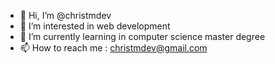 - 👋 Hi, I’m @christmdev
- 👀 I’m interested in web development
- 🌱 I’m currently learning in computer science master degree
- 📫 How to reach me : christmdev@gmail.com

<!---
christmdev/christmdev is a ✨ special ✨ repository because its `README.md` (this file) appears on your GitHub profile.
You can click the Preview link to take a look at your changes.
--->
